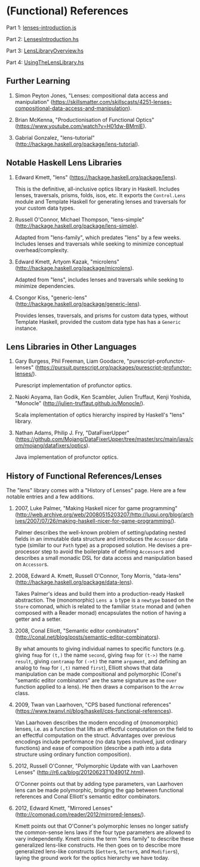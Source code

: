 # (Functional) References #

Part 1: [lenses-introduction.js](https://github.com/friedbrice/lenses-talk/blob/master/lenses-introduction.js)

Part 2: [LensesIntroduction.hs](https://github.com/friedbrice/lenses-talk/blob/master/LensesIntroduction.hs)

Part 3: [LensLibraryOverview.hs](https://github.com/friedbrice/lenses-talk/blob/master/LensLibraryOverview.hs)

Part 4: [UsingTheLensLibrary.hs](https://github.com/friedbrice/lenses-talk/blob/master/UsingTheLensLibrary.hs)

## Further Learning ##

1.  Simon Peyton Jones, "Lenses: compositional data access and manipulation" (https://skillsmatter.com/skillscasts/4251-lenses-compositional-data-access-and-manipulation).

2.  Brian McKenna, "Productionisation of Functional Optics" (https://www.youtube.com/watch?v=H01dw-BMmlE).

3.  Gabrial Gonzalez, "lens-tutorial" (http://hackage.haskell.org/package/lens-tutorial).


## Notable Haskell Lens Libraries ##

1.  Edward Kmett, "lens" (https://hackage.haskell.org/package/lens).

    This is the definitive, all-inclusive optics library in Haskell. Includes lenses, traversals, prisms, folds, isos, etc. It exports the `Control.Lens` module and Template Haskell for generating lenses and traversals for your custom data types.

2.  Russell O'Connor, Michael Thompson, "lens-simple" (http://hackage.haskell.org/package/lens-simple).

    Adapted from "lens-family", which predates "lens" by a few weeks. Includes lenses and traversals while seeking to minimize conceptual overhead/complexity.

3.  Edward Kmett, Artyom Kazak, "microlens" (http://hackage.haskell.org/package/microlens).

    Adapted from "lens", includes lenses and traversals while seeking to minimize dependencies.

4.  Csongor Kiss, "generic-lens" (http://hackage.haskell.org/package/generic-lens).

    Provides lenses, traversals, and prisms for custom data types, without Template Haskell, provided the custom data type has has a `Generic` instance.


## Lens Libraries in Other Languages ##

1.  Gary Burgess, Phil Freeman, Liam Goodacre, "purescript-profunctor-lenses" (https://pursuit.purescript.org/packages/purescript-profunctor-lenses/).

    Purescript implementation of profunctor optics.

2.  Naoki Aoyama, Ilan Godik, Ken Scambler, Julien Truffaut, Kenji Yoshida, "Monocle" (http://julien-truffaut.github.io/Monocle/).

    Scala implementation of optics hierarchy inspired by Haskell's "lens" library.

3.  Nathan Adams, Philip J. Fry, "DataFixerUpper" (https://github.com/Mojang/DataFixerUpper/tree/master/src/main/java/com/mojang/datafixers/optics).

    Java implementation of profunctor optics.


## History of Functional References/Lenses ##

The "lens" library comes with a "History of Lenses" page. Here are a few notable entries and a few additions.

1.  2007, Luke Palmer, "Making Haskell nicer for game programming" (http://web.archive.org/web/20080515203207/http://luqui.org/blog/archives/2007/07/26/making-haskell-nicer-for-game-programming/).

    Palmer describes the well-known problem of setting/updating nested fields in an immutable data structure and introduces the `Accessor` data type (similar to our `Path` type) as a proposed solution. He devises a pre-processor step to avoid the boilerplate of defining `Accessor`s and describes a small monadic DSL for data access and manipulation based on `Accessor`s.

2.  2008, Edward A. Kmett, Russell O'Connor, Tony Morris, "data-lens" (http://hackage.haskell.org/package/data-lens).

    Takes Palmer's ideas and build them into a production-ready Haskell abstraction. The (monomorphic) `Lens a b` type is a `newtype` based on the `Store` comonad, which is related to the familiar `State` monad and (when composed with a Reader monad) encapsulates the notion of having a getter and a setter.

3.  2008, Conal Elliott, "Semantic editor combinators" (http://conal.net/blog/posts/semantic-editor-combinators).

    By what amounts to giving individual names to specific functors (e.g. giving `fmap` for `(t,)` the name `second`, giving `fmap` for `(t->)` the name `result`, giving `contramap` for `(->t)` the name `argument`, and defining an analog to `fmap` for `(,t)` named `first`), Elliott shows that data manipulation can be made compositional and polymorphic (Conel's "semantic editor combinators" are the same signature as the `over` function applied to a lens). He then draws a comparison to the `Arrow` class.

4.  2009, Twan van Laarhoven, "CPS based functional references" (https://www.twanvl.nl/blog/haskell/cps-functional-references).

    Van Laarhoven describes the modern encoding of (monomorphic) lenses, i.e. as a function that lifts an effectful computation on the field to an effectful computation on the struct. Advantages over previous encodings include performance (no data types involved, just ordinary functions) and ease of composition (describe a path into a data structure using ordinary function composition).

5.  2012, Russell O'Conner, "Polymorphic Update with van Laarhoven Lenses" (http://r6.ca/blog/20120623T104901Z.html).

    O'Conner points out that by adding type parameters, van Laarhoven lens can be made polymorphic, bridging the gap between functional references and Conal Elliott's semantic editor combinators.

6.  2012, Edward Kmett, "Mirrored Lenses" (http://comonad.com/reader/2012/mirrored-lenses/).

    Kmett points out that O'Conner's polymorphic lenses no longer satisfy the common-sense lens laws if the four type parameters are allowed to vary independently. Kmett coins the term "lens family" to describe these generalized lens-like constructs. He then goes on to describe more generalized lens-like constructs (`Getter`s, `Setter`s, and `Modifier`s), laying the ground work for the optics hierarchy we have today.
